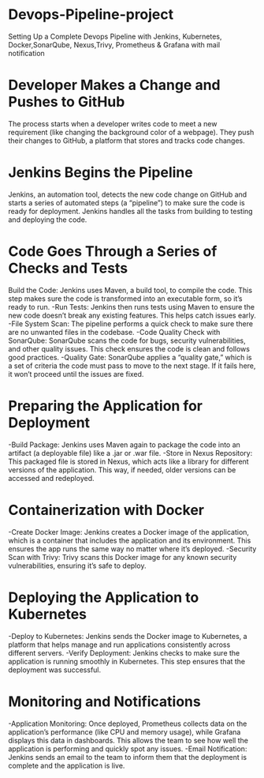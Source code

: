 # Devops-Pipeline-project
Setting Up a Complete Devops Pipeline with Jenkins, Kubernetes, Docker,SonarQube, Nexus,Trivy, Prometheus &amp; Grafana with mail notification

# Developer Makes a Change and Pushes to GitHub
The process starts when a developer writes code to meet a new requirement (like changing the background color of a webpage). They push their changes to GitHub, a platform that stores and tracks code changes.

# Jenkins Begins the Pipeline
Jenkins, an automation tool, detects the new code change on GitHub and starts a series of automated steps (a “pipeline”) to make sure the code is ready for deployment. Jenkins handles all the tasks from building to testing and deploying the code.

# Code Goes Through a Series of Checks and Tests
Build the Code: Jenkins uses Maven, a build tool, to compile the code. This step makes sure the code is transformed into an executable form, so it’s ready to run.
-Run Tests: Jenkins then runs tests using Maven to ensure the new code doesn’t break any existing features. This helps catch issues early.
-File System Scan: The pipeline performs a quick check to make sure there are no unwanted files in the codebase.
-Code Quality Check with SonarQube: SonarQube scans the code for bugs, security vulnerabilities, and other quality issues. This check ensures the code is clean and follows good practices.
-Quality Gate: SonarQube applies a “quality gate,” which is a set of criteria the code must pass to move to the next stage. If it fails here, it won’t proceed until the issues are fixed.

# Preparing the Application for Deployment
-Build Package: Jenkins uses Maven again to package the code into an artifact (a deployable file) like a .jar or .war file.
-Store in Nexus Repository: This packaged file is stored in Nexus, which acts like a library for different versions of the application. This way, if needed, older versions can be accessed and redeployed.

# Containerization with Docker
-Create Docker Image: Jenkins creates a Docker image of the application, which is a container that includes the application and its environment. This ensures the app runs the same way no matter where it’s 
 deployed.
-Security Scan with Trivy: Trivy scans this Docker image for any known security vulnerabilities, ensuring it’s safe to deploy.

# Deploying the Application to Kubernetes
-Deploy to Kubernetes: Jenkins sends the Docker image to Kubernetes, a platform that helps manage and run applications consistently across different servers.
-Verify Deployment: Jenkins checks to make sure the application is running smoothly in Kubernetes. This step ensures that the deployment was successful.

# Monitoring and Notifications
-Application Monitoring: Once deployed, Prometheus collects data on the application’s performance (like CPU and memory usage), while Grafana displays this data in dashboards. This allows the team to see how well 
 the application is performing and quickly spot any issues.
-Email Notification: Jenkins sends an email to the team to inform them that the deployment is complete and the application is live.

